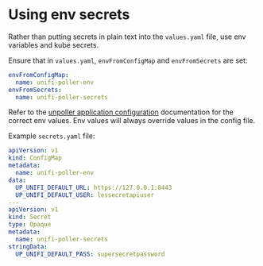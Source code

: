 # Using env secrets

Rather than putting secrets in plain text into the `values.yaml` file, use env variables and kube secrets.

Ensure that in `values.yaml`, `envFromConfigMap` and `envFromSecrets` are set:

```yaml
envFromConfigMap:
  name: unifi-poller-env
envFromSecrets:
  name: unifi-poller-secrets
```

Refer to the [unpoller application configuration](https://unpoller.com/docs/install/configuration/) documentation for the correct env values. Env values will always override values in the config file.

Example `secrets.yaml` file:

```yaml
apiVersion: v1
kind: ConfigMap
metadata:
  name: unifi-poller-env
data:
  UP_UNIFI_DEFAULT_URL: https://127.0.0.1:8443
  UP_UNIFI_DEFAULT_USER: lessecretapiuser
---
apiVersion: v1
kind: Secret
type: Opaque
metadata:
  name: unifi-poller-secrets
stringData:
  UP_UNIFI_DEFAULT_PASS: supersecretpassword
```
